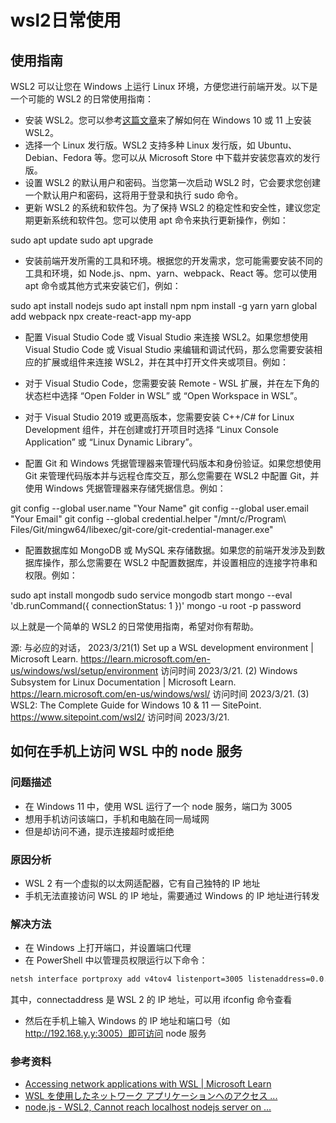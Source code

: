 # wsl2日常使用

## 使用指南

WSL2 可以让您在 Windows 上运行 Linux 环境，方便您进行前端开发。以下是一个可能的 WSL2 的日常使用指南：

- 安装 WSL2。您可以参考[这篇文章](https://learn.microsoft.com/en-us/windows/wsl/install)来了解如何在 Windows 10 或 11 上安装 WSL2。
- 选择一个 Linux 发行版。WSL2 支持多种 Linux 发行版，如 Ubuntu、Debian、Fedora 等。您可以从 Microsoft Store 中下载并安装您喜欢的发行版。
- 设置 WSL2 的默认用户和密码。当您第一次启动 WSL2 时，它会要求您创建一个默认用户和密码，这将用于登录和执行 sudo 命令。
- 更新 WSL2 的系统和软件包。为了保持 WSL2 的稳定性和安全性，建议您定期更新系统和软件包。您可以使用 apt 命令来执行更新操作，例如：

sudo apt update
sudo apt upgrade

- 安装前端开发所需的工具和环境。根据您的开发需求，您可能需要安装不同的工具和环境，如 Node.js、npm、yarn、webpack、React 等。您可以使用 apt 命令或其他方式来安装它们，例如：

sudo apt install nodejs
sudo apt install npm
npm install -g yarn
yarn global add webpack
npx create-react-app my-app

- 配置 Visual Studio Code 或 Visual Studio 来连接 WSL2。如果您想使用 Visual Studio Code 或 Visual Studio 来编辑和调试代码，那么您需要安装相应的扩展或组件来连接 WSL2，并在其中打开文件夹或项目。例如：

- 对于 Visual Studio Code，您需要安装 Remote - WSL 扩展，并在左下角的状态栏中选择 “Open Folder in WSL” 或 “Open Workspace in WSL”。
- 对于 Visual Studio 2019 或更高版本，您需要安装 C++/C# for Linux Development 组件，并在创建或打开项目时选择 “Linux Console Application” 或 “Linux Dynamic Library”。

- 配置 Git 和 Windows 凭据管理器来管理代码版本和身份验证。如果您想使用 Git 来管理代码版本并与远程仓库交互，那么您需要在 WSL2 中配置 Git，并使用 Windows 凭据管理器来存储凭据信息。例如：

git config --global user.name "Your Name"
git config --global user.email "Your Email"
git config --global credential.helper "/mnt/c/Program\ Files/Git/mingw64/libexec/git-core/git-credential-manager.exe"

- 配置数据库如 MongoDB 或 MySQL 来存储数据。如果您的前端开发涉及到数据库操作，那么您需要在 WSL2 中配置数据库，并设置相应的连接字符串和权限。例如：

sudo apt install mongodb
sudo service mongodb start
mongo --eval 'db.runCommand({ connectionStatus: 1 })'
mongo -u root -p password

以上就是一个简单的 WSL2 的日常使用指南，希望对你有帮助。

源: 与必应的对话， 2023/3/21(1) Set up a WSL development environment | Microsoft Learn. <https://learn.microsoft.com/en-us/windows/wsl/setup/environment> 访问时间 2023/3/21.
(2) Windows Subsystem for Linux Documentation | Microsoft Learn. <https://learn.microsoft.com/en-us/windows/wsl/> 访问时间 2023/3/21.
(3) WSL2: The Complete Guide for Windows 10 & 11 — SitePoint. <https://www.sitepoint.com/wsl2/> 访问时间 2023/3/21.

## 如何在手机上访问 WSL 中的 node 服务

### 问题描述

- 在 Windows 11 中，使用 WSL 运行了一个 node 服务，端口为 3005
- 想用手机访问该端口，手机和电脑在同一局域网
- 但是却访问不通，提示连接超时或拒绝

### 原因分析

- WSL 2 有一个虚拟的以太网适配器，它有自己独特的 IP 地址
- 手机无法直接访问 WSL 的 IP 地址，需要通过 Windows 的 IP 地址进行转发

### 解决方法

- 在 Windows 上打开端口，并设置端口代理
- 在 PowerShell 中以管理员权限运行以下命令：

```sh
netsh interface portproxy add v4tov4 listenport=3005 listenaddress=0.0.0.0 connectport=3005 connectaddress=192.168.x.x
```

其中，connectaddress 是 WSL 2 的 IP 地址，可以用 ifconfig 命令查看

- 然后在手机上输入 Windows 的 IP 地址和端口号（如 <http://192.168.y.y:3005）即可访问> node 服务

### 参考资料

- [Accessing network applications with WSL | Microsoft Learn](https://learn.microsoft.com/en-us/windows/wsl/networking)
- [WSL を使用したネットワーク アプリケーションへのアクセス ...](https://learn.microsoft.com/ja-jp/windows/wsl/networking)
- [node.js - WSL2, Cannot reach localhost nodejs server on ...](https://stackoverflow.com/questions/63393092/wsl2-cannot-reach-localhost-nodejs-server-on-windows-browser)

```

